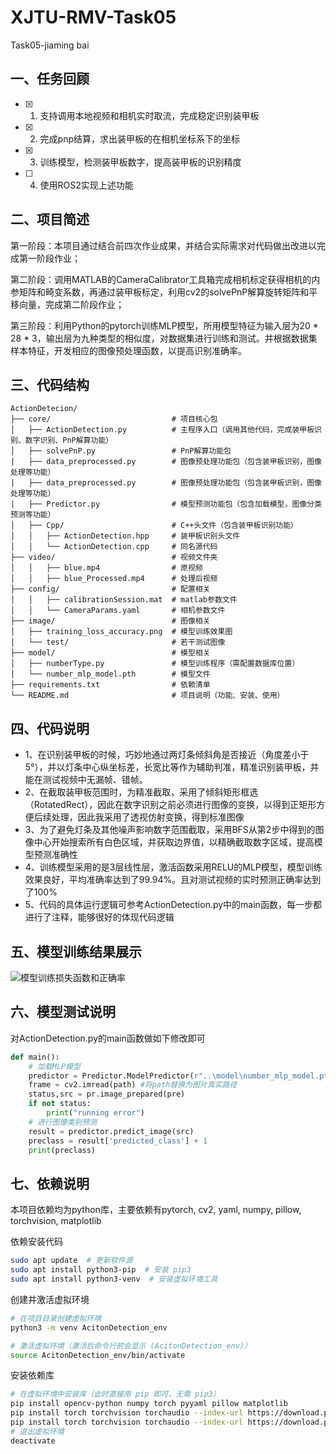 # XJTU-RMV-Task05
Task05-jiaming bai

## 一、任务回顾

- [x] 1. 支持调用本地视频和相机实时取流，完成稳定识别装甲板
- [x] 2. 完成pnp结算，求出装甲板的在相机坐标系下的坐标
- [x] 3. 训练模型，检测装甲板数字，提高装甲板的识别精度
- [ ] 4. 使用ROS2实现上述功能

## 二、项目简述

第一阶段：本项目通过结合前四次作业成果，并结合实际需求对代码做出改进以完成第一阶段作业；

第二阶段：调用MATLAB的CameraCalibrator工具箱完成相机标定获得相机的内参矩阵和畸变系数，再通过装甲板标定，利用cv2的solvePnP解算旋转矩阵和平移向量，完成第二阶段作业；

第三阶段：利用Python的pytorch训练MLP模型，所用模型特征为输入层为20 * 28 * 3，输出层为九种类型的相似度，对数据集进行训练和测试。并根据数据集样本特征，开发相应的图像预处理函数，以提高识别准确率。

## 三、代码结构
```
ActionDetecion/
├── core/                           # 项目核心包
│   ├── ActionDetection.py          # 主程序入口（调用其他代码，完成装甲板识别、数字识别、PnP解算功能）
│   ├── solvePnP.py                 # PnP解算功能包
|   ├── data_preprocessed.py        # 图像预处理功能包（包含装甲板识别，图像处理等功能）
|   ├── data_preprocessed.py        # 图像预处理功能包（包含装甲板识别，图像处理等功能）
|   ├── Predictor.py                # 模型预测功能包（包含加载模型，图像分类预测等功能）
│   ├── Cpp/                        # C++头文件（包含装甲板识别功能）
│   │   ├── ActionDetection.hpp     # 装甲板识别头文件
│   │   └── ActionDetection.cpp     # 同名源代码
├── video/                          # 视频文件夹
│   │   ├── blue.mp4                # 原视频
│   │   ├── blue_Processed.mp4      # 处理后视频
├── config/                         # 配置相关
│   │   ├── calibrationSession.mat  # matlab参数文件
│   │   └── CameraParams.yaml       # 相机参数文件
├── image/                          # 图像相关
│   ├── training_loss_accuracy.png  # 模型训练效果图
│   └── test/                       # 若干测试图像
├── model/                          # 模型相关
│   ├── numberType.py               # 模型训练程序（需配置数据库位置）
│   └── number_mlp_model.pth        # 模型文件
├── requirements.txt                # 依赖清单
└── README.md                       # 项目说明（功能、安装、使用）
```

## 四、代码说明

- 1、在识别装甲板的时候，巧妙地通过两灯条倾斜角是否接近（角度差小于5°），并以灯条中心纵坐标差，长宽比等作为辅助判准，精准识别装甲板，并能在测试视频中无漏帧、错帧。
- 2、在截取装甲板范围时，为精准截取，采用了倾斜矩形框选（RotatedRect），因此在数字识别之前必须进行图像的变换，以得到正矩形方便后续处理，因此我采用了透视仿射变换，得到标准图像
- 3、为了避免灯条及其他噪声影响数字范围截取，采用BFS从第2步中得到的图像中心开始搜索所有白色区域，并获取边界值，以精确截取数字区域，提高模型预测准确性
- 4、训练模型采用的是3层线性层，激活函数采用RELU的MLP模型，模型训练效果良好，平均准确率达到了99.94%。且对测试视频的实时预测正确率达到了100%
- 5、代码的具体运行逻辑可参考ActionDetection.py中的main函数，每一步都进行了注释，能够很好的体现代码逻辑

## 五、模型训练结果展示

![模型训练损失函数和正确率](https://github.com/bmorn0682/XJTU-RMV-Task05/tree/main/image/training_loss_accuracy.png)

## 六、模型测试说明
对ActionDetection.py的main函数做如下修改即可
```python
def main():
    # 加载MLP模型
    predictor = Predictor.ModelPredictor(r"..\model\number_mlp_model.pth")
    frame = cv2.imread(path) #将path替换为图片真实路径
    status,src = pr.image_prepared(pre)
    if not status:
        print("running error")
    # 进行图像类别预测
    result = predictor.predict_image(src)
    preclass = result['predicted_class'] + 1
    print(preclass)
```

## 七、依赖说明
本项目依赖均为python库，主要依赖有pytorch, cv2, yaml, numpy, pillow, torchvision, matplotlib

依赖安装代码
```bash
sudo apt update  # 更新软件源
sudo apt install python3-pip  # 安装 pip3
sudo apt install python3-venv  # 安装虚拟环境工具
```
创建并激活虚拟环境
```bash
# 在项目目录创建虚拟环境
python3 -m venv AcitonDetection_env

# 激活虚拟环境（激活后命令行前会显示 (AcitonDetection_env)）
source AcitonDetection_env/bin/activate
```
安装依赖库
```bash
# 在虚拟环境中安装库（此时直接用 pip 即可，无需 pip3）
pip install opencv-python numpy torch pyyaml pillow matplotlib
pip install torch torchvision torchaudio --index-url https://download.pytorch.org/whl/cpu
pip install torch torchvision torchaudio --index-url https://download.pytorch.org/whl/cu118
# 退出虚拟环境
deactivate
```
